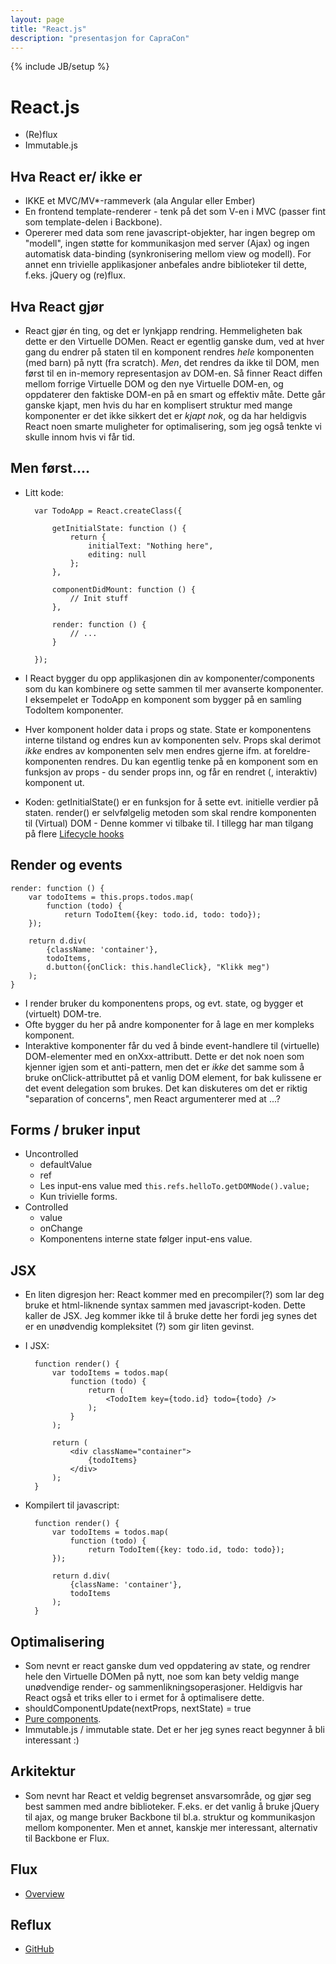 ```yaml
---
layout: page
title: "React.js"
description: "presentasjon for CapraCon"
---
```

{% include JB/setup %}


React.js
========

* (Re)flux
* Immutable.js

Hva React er/ ikke er
---------------------

* IKKE et MVC/MV\*-rammeverk (ala Angular eller Ember)
* En frontend template-renderer -
  tenk på det som V-en i MVC
  (passer fint som template-delen i Backbone).
* Opererer med data som rene javascript-objekter,
  har ingen begrep om "modell",
  ingen støtte for kommunikasjon med server (Ajax)
  og ingen automatisk data-binding
  (synkronisering mellom view og modell).
  For annet enn trivielle applikasjoner
  anbefales andre biblioteker til dette,
  f.eks. jQuery og (re)flux.

Hva React gjør
--------------

* React gjør én ting, og det er lynkjapp rendring.
  Hemmeligheten bak dette er den Virtuelle DOMen.
  React er egentlig ganske dum,
  ved at hver gang du endrer på staten til en komponent
  rendres _hele_ komponenten (med barn) på nytt (fra scratch).
  _Men_, det rendres da ikke til DOM,
  men først til en in-memory representasjon av DOM-en.
  Så finner React diffen mellom
  forrige Virtuelle DOM og den nye Virtuelle DOM-en,
  og oppdaterer den faktiske DOM-en
  på en smart og effektiv måte.
  Dette går ganske kjapt,
  men hvis du har en komplisert struktur
  med mange komponenter
  er det ikke sikkert det er _kjapt nok_,
  og da har heldigvis React noen smarte
  muligheter for optimalisering,
  som jeg også tenkte vi skulle innom hvis vi får tid.

Men først....
-------------

* Litt kode:

        var TodoApp = React.createClass({

            getInitialState: function () {
                return {
                    initialText: "Nothing here",
                    editing: null
                };
            },

            componentDidMount: function () {
                // Init stuff
            },

            render: function () {
                // ...
            }

        });

* I React bygger du opp applikasjonen din av komponenter/components
  som du kan kombinere og sette sammen til mer avanserte komponenter.
  I eksempelet er TodoApp en komponent som
  bygger på en samling TodoItem komponenter.
* Hver komponent holder data i
  props og
  state.
  State er komponentens interne tilstand
  og endres kun av komponenten selv.
  Props skal derimot _ikke_ endres av komponenten selv
  men endres gjerne ifm. at foreldre-komponenten rendres.
  Du kan egentlig tenke på en komponent
  som en funksjon av props - 
  du sender props inn,
  og får en rendret (, interaktiv) komponent ut.

* Koden:
  getInitialState() er en funksjon for å sette evt. initielle verdier på staten.
  render() er selvfølgelig metoden som skal rendre komponenten til (Virtual) DOM - 
  Denne kommer vi tilbake til.
  I tillegg har man tilgang på flere
  [Lifecycle hooks](https://facebook.github.io/react/docs/component-specs.html#lifecycle-methods)

Render og events
----------------

    render: function () {
        var todoItems = this.props.todos.map(
            function (todo) {
                return TodoItem({key: todo.id, todo: todo});
        });

        return d.div(
            {className: 'container'},
            todoItems,
            d.button({onClick: this.handleClick}, "Klikk meg")
        );
    }

* I render bruker du komponentens props,
  og evt. state,
  og bygger et (virtuelt) DOM-tre.
* Ofte bygger du her på andre komponenter
  for å lage en mer kompleks komponent.
* Interaktive komponenter får du
  ved å binde event-handlere til
  (virtuelle) DOM-elementer med en onXxx-attributt.
  Dette er det nok noen som kjenner igjen som et anti-pattern,
  men det er _ikke_ det samme som
  å bruke onClick-attributtet på et vanlig DOM element,
  for bak kulissene er det event delegation som brukes.
  Det kan diskuteres om det er riktig "separation of concerns",
  men React argumenterer med at ...?

Forms / bruker input
--------------------

* Uncontrolled
  * defaultValue
  * ref
  * Les input-ens value med `this.refs.helloTo.getDOMNode().value;`
  * Kun trivielle forms.
* Controlled
  * value
  * onChange
  * Komponentens interne state følger input-ens value.


JSX
---

* En liten digresjon her:
  React kommer med en precompiler(?) som lar deg bruke et
  html-liknende syntax sammen med javascript-koden.
  Dette kaller de JSX.
  Jeg kommer ikke til å bruke dette her
  fordi jeg synes det er en unødvendig kompleksitet (?)
  som gir liten gevinst.

* I JSX:

        function render() {
            var todoItems = todos.map(
                function (todo) {
                    return (
                        <TodoItem key={todo.id} todo={todo} />
                    );
                }
            );

            return (
                <div className="container">
                    {todoItems}
                </div>
            );
        }

* Kompilert til javascript:

        function render() {
            var todoItems = todos.map(
                function (todo) {
                    return TodoItem({key: todo.id, todo: todo});
            });

            return d.div(
                {className: 'container'},
                todoItems
            );
        }

Optimalisering
------------

* Som nevnt er react ganske dum
  ved oppdatering av state,
  og rendrer hele den Virtuelle DOMen på nytt,
  noe som kan bety veldig mange unødvendige
  render- og sammenlikningsoperasjoner.
  Heldigvis har React også et triks eller to i ermet
  for å optimalisere dette.
* shouldComponentUpdate(nextProps, nextState) = true
* [Pure components](https://facebook.github.io/react/docs/pure-render-mixin.html).
* Immutable.js / immutable state.
  Det er her jeg synes react begynner å bli interessant :)

Arkitektur
----------

* Som nevnt har React et veldig begrenset ansvarsområde,
  og gjør seg best sammen med andre biblioteker.
  F.eks. er det vanlig å bruke jQuery til ajax,
  og mange bruker Backbone til bl.a.
  struktur og kommunikasjon mellom komponenter.
  Men et annet,
  kanskje mer interessant,
  alternativ til Backbone
  er Flux.

Flux
----

* [Overview](https://facebook.github.io/flux/docs/overview.html)

Reflux
------

* [GitHub](https://github.com/reflux/refluxjs)



